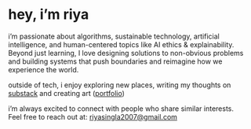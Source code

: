 # hey, i’m riya  

i’m passionate about algorithms, sustainable technology, artificial intelligence, and human-centered topics like AI ethics & explainability. Beyond just learning, I love designing solutions to non-obvious problems and building systems that push boundaries and reimagine how we experience the world.  

outside of tech, i enjoy exploring new places, writing my thoughts on [substack](https://riiturtle.substack.com) and creating art ([portfolio](https://www.instagram.com/r1yaart/))  

i’m always excited to connect with people who share similar interests.  
Feel free to reach out at: riyasingla2007@gmail.com

